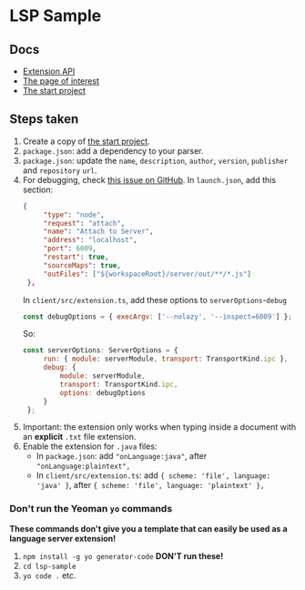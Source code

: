 # LSP Sample

## Docs

* [Extension API](https://code.visualstudio.com/api)
* [The page of interest](https://code.visualstudio.com/api/language-extensions/language-server-extension-guide)
* [The start project](https://github.com/microsoft/vscode-extension-samples/tree/main/lsp-sample)

## Steps taken

1. Create a copy of [the start project](https://github.com/microsoft/vscode-extension-samples/tree/main/lsp-sample).
2. `package.json`: add a dependency to your parser.
3. `package.json`: update the `name`, `description`, `author`, `version`, `publisher` and `repository` `url`.
4. For debugging, check [this issue on GitHub](https://github.com/microsoft/vscode-extension-samples/issues/836).
   In `launch.json`, add this section:
   ```json
   {
		"type": "node",
		"request": "attach",
		"name": "Attach to Server",
		"address": "localhost",
		"port": 6009,
		"restart": true,
		"sourceMaps": true,
		"outFiles": ["${workspaceRoot}/server/out/**/*.js"]
	},
   ```
   In `client/src/extension.ts`, add these options to `serverOptions`-`debug`
   ```javascript
   const debugOptions = { execArgv: ['--nolazy', '--inspect=6009'] };
   ```
   So:
   ```javascript
   const serverOptions: ServerOptions = {
		run: { module: serverModule, transport: TransportKind.ipc },
		debug: {
			module: serverModule,
			transport: TransportKind.ipc,
			options: debugOptions
		}
	};
   ```
5. Important: the extension only works when typing inside a document with an **explicit** `.txt`
   file extension.
6. Enable the extension for `.java` files:
   * In `package.json`: add `"onLanguage:java"`, after `"onLanguage:plaintext",`
   * In `client/src/extension.ts`: add `{ scheme: 'file', language: 'java' }`, after
     `{ scheme: 'file', language: 'plaintext' },`

### Don't run the Yeoman `yo` commands

**These commands don't give you a template that can easily be used as a language server extension!**
1. `npm install -g yo generator-code` **DON'T run these!**
2. `cd lsp-sample`
3. `yo code .`
etc.
